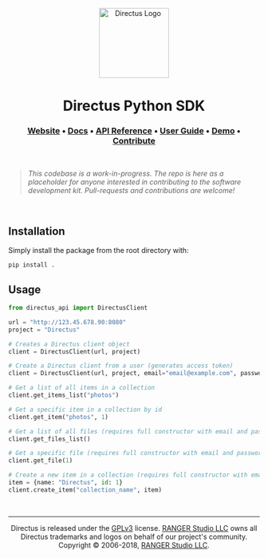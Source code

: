 <p align="center">
  <a href="https://directus.io" target="_blank" rel="noopener noreferrer">
    <img src="https://user-images.githubusercontent.com/522079/43096167-3a1b1118-8e86-11e8-9fb2-7b4e3b1368bc.png" width="140" alt="Directus Logo"/>
  </a>
</p>

<h1 align="center">
  Directus Python SDK
</h1>

<h3 align="center">
  <a href="https://directus.io">Website</a> • 
  <a href="https://docs.directus.io">Docs</a> • 
  <a href="https://docs.directus.io/api/reference.html">API Reference</a> • 
  <a href="https://docs.directus.io/app/user-guide.html">User Guide</a> • 
  <a href="https://directus.app">Demo</a> • 
  <a href="https://docs.directus.io/supporting-directus.html">Contribute</a>
</h3>

<p>&nbsp;</p>

> _This codebase is a work-in-progress. The repo is here as a placeholder for anyone interested in contributing to the software development kit. Pull-requests and contributions are welcome!_

<p>&nbsp;</p>

## Installation

Simply install the package from the root directory with:

```
pip install .
```

## Usage

```python
from directus_api import DirectusClient

url = "http://123.45.678.90:8080"
project = "Directus"

# Creates a Directus client object
client = DirectusClient(url, project)

# Create a Directus client from a user (generates access token)
client = DirectusClient(url, project, email="email@example.com", password="password")

# Get a list of all items in a collection
client.get_items_list("photos")

# Get a specific item in a collection by id
client.get_item("photos", 1)

# Get a list of all files (requires full constructor with email and password)
client.get_files_list()

# Get a specific file (requires full constructor with email and password)
client.get_file(1)

# Create a new item in a collection (requires full constructor with email and password)
item = {name: "Directus", id: 1}
client.create_item("collection_name", item)
```

<p>&nbsp;</p>

----

<p align="center">
  Directus is released under the <a href="http://www.gnu.org/copyleft/gpl.html">GPLv3</a> license. <a href="http://rangerstudio.com">RANGER Studio LLC</a> owns all Directus trademarks and logos on behalf of our project's community. Copyright © 2006-2018, <a href="http://rangerstudio.com">RANGER Studio LLC</a>.
</p>